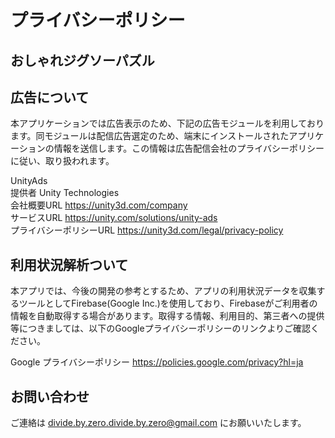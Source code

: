 # プライバシーポリシー

## おしゃれジグソーパズル

## 広告について
本アプリケーションでは広告表示のため、下記の広告モジュールを利用しております。同モジュールは配信広告選定のため、端末にインストールされたアプリケーションの情報を送信します。この情報は広告配信会社のプライバシーポリシーに従い、取り扱われます。

UnityAds  
提供者 Unity Technologies  
会社概要URL https://unity3d.com/company  
サービスURL https://unity.com/solutions/unity-ads  
プライバシーポリシーURL https://unity3d.com/legal/privacy-policy  

## 利用状況解析ついて
本アプリでは、今後の開発の参考とするため、アプリの利用状況データを収集するツールとしてFirebase(Google Inc.)を使用しており、Firebaseがご利用者の情報を自動取得する場合があります。取得する情報、利用目的、第三者への提供等につきましては、以下のGoogleプライバシーポリシーのリンクよりご確認ください。

Google プライバシーポリシー https://policies.google.com/privacy?hl=ja

## お問い合わせ
ご連絡は divide.by.zero.divide.by.zero@gmail.com にお願いいたします。
